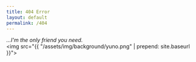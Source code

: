 ```yaml
---
title: 404 Error
layout: default
permalink: /404
---
```


_...I'm the only friend you need._  
<img src="{{ "/assets/img/background/yuno.png" | prepend: site.baseurl }}">
